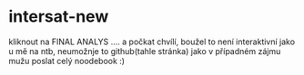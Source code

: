 # intersat-new
kliknout na FINAL ANALYS .... a počkat chvílí, boužel to není interaktivní jako u mě na ntb, neumožnje to github(tahle stránka) jako v případném zájmu mužu poslat celý noodebook :)
